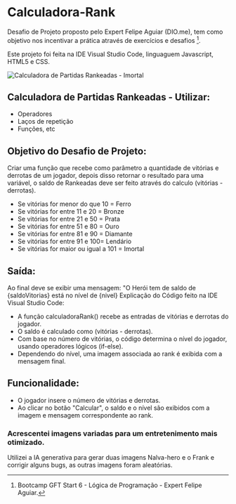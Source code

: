 # Calculadora-Rank

Desafio de Projeto proposto pelo Expert Felipe Aguiar (DIO.me), tem como objetivo nos incentivar a prática através de exercícios e desafios [^1].

Este projeto foi feita na IDE Visual Studio Code, linguaguem Javascript, HTML5 e CSS.

![Calculadora de Partidas Rankeadas - Imortal](https://github.com/user-attachments/assets/cecfe212-d478-405a-ac32-5999c1cace8d)

## Calculadora de Partidas Rankeadas - Utilizar:
-	Operadores
-	Laços de repetição
-	Funções, etc

## Objetivo do Desafio de Projeto:
Criar uma função que recebe como parâmetro a quantidade de vitórias e derrotas de um jogador, depois disso retornar o resultado para uma variável, o saldo de Rankeadas deve ser feito através do calculo (vitórias - derrotas).
-	Se vitórias for menor do que 10 = Ferro
-	Se vitórias for entre 11 e 20 = Bronze
-	Se vitórias for entre 21 e 50 = Prata
-	Se vitórias for entre 51 e 80 = Ouro
-	Se vitórias for entre 81 e 90 = Diamante
-	Se vitórias for entre 91 e 100= Lendário
-	Se vitórias for maior ou igual a 101 = Imortal

## Saída:
Ao final deve se exibir uma mensagem: "O Herói tem de saldo de {saldoVitorias} está no nível de {nivel}
Explicação do Código feito na IDE Visual Studio Code:
-	A função calculadoraRank() recebe as entradas de vitórias e derrotas do jogador.
-	O saldo é calculado como (vitórias - derrotas).
-	Com base no número de vitórias, o código determina o nível do jogador, usando operadores lógicos (if-else).
-	Dependendo do nível, uma imagem associada ao rank é exibida com a mensagem final.

## Funcionalidade:
-	O jogador insere o número de vitórias e derrotas.
-	Ao clicar no botão "Calcular", o saldo e o nível são exibidos com a imagem e mensagem correspondente ao rank.

### Acrescentei imagens variadas para um entretenimento mais otimizado.

Utilizei a IA generativa para gerar duas imagens Nalva-hero e o Frank e corrigir alguns bugs, as outras imagens foram aleatórias.

[^1]:	Bootcamp GFT Start 6 - Lógica de Programação - Expert Felipe Aguiar.
